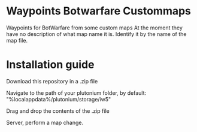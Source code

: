 # Waypoints Botwarfare Custommaps
Waypoints for BotWarfare from some custom maps
At the moment they have no description of what map name it is. Identify it by the name of the map file.

# Installation guide
Download this repository in a .zip file

Navigate to the path of your plutonium folder, by default: "%localappdata%/plutonium/storage/iw5"

Drag and drop the contents of the .zip file

Server, perform a map change.
